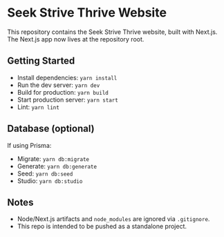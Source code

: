 # Seek Strive Thrive Website

This repository contains the Seek Strive Thrive website, built with Next.js. The Next.js app now lives at the repository root.

## Getting Started

- Install dependencies: `yarn install`
- Run the dev server: `yarn dev`
- Build for production: `yarn build`
- Start production server: `yarn start`
- Lint: `yarn lint`

## Database (optional)

If using Prisma:
- Migrate: `yarn db:migrate`
- Generate: `yarn db:generate`
- Seed: `yarn db:seed`
- Studio: `yarn db:studio`

## Notes

- Node/Next.js artifacts and `node_modules` are ignored via `.gitignore`.
- This repo is intended to be pushed as a standalone project.
